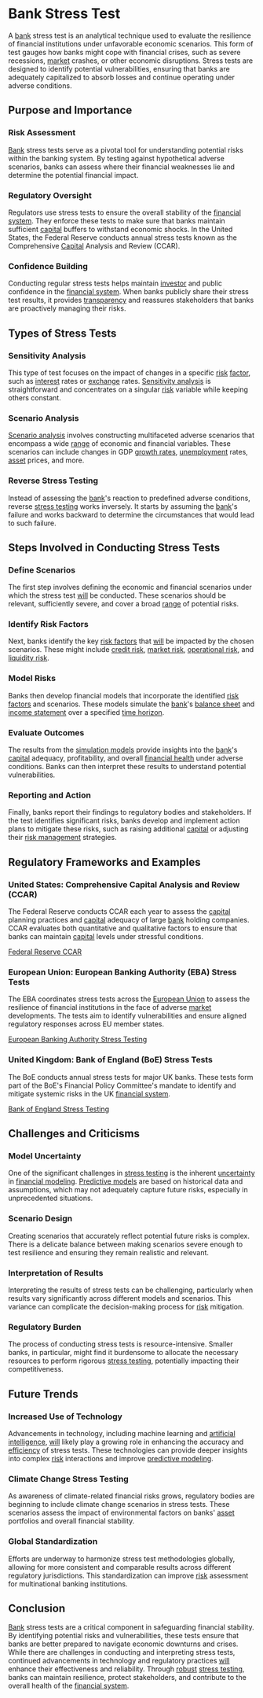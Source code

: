 # Bank Stress Test

A [bank](../b/bank.md) stress test is an analytical technique used to evaluate the resilience of financial institutions under unfavorable economic scenarios. This form of test gauges how banks might cope with financial crises, such as severe recessions, [market](../m/market.md) crashes, or other economic disruptions. Stress tests are designed to identify potential vulnerabilities, ensuring that banks are adequately capitalized to absorb losses and continue operating under adverse conditions.

## Purpose and Importance

### Risk Assessment
[Bank](../b/bank.md) stress tests serve as a pivotal tool for understanding potential risks within the banking system. By testing against hypothetical adverse scenarios, banks can assess where their financial weaknesses lie and determine the potential financial impact.

### Regulatory Oversight
Regulators use stress tests to ensure the overall stability of the [financial system](../f/financial_system.md). They enforce these tests to make sure that banks maintain sufficient [capital](../c/capital.md) buffers to withstand economic shocks. In the United States, the Federal Reserve conducts annual stress tests known as the Comprehensive [Capital](../c/capital.md) Analysis and Review (CCAR).

### Confidence Building
Conducting regular stress tests helps maintain [investor](../i/investor.md) and public confidence in the [financial system](../f/financial_system.md). When banks publicly share their stress test results, it provides [transparency](../t/transparency.md) and reassures stakeholders that banks are proactively managing their risks.

## Types of Stress Tests

### Sensitivity Analysis
This type of test focuses on the impact of changes in a specific [risk](../r/risk.md) [factor](../f/factor.md), such as [interest](../i/interest.md) rates or [exchange](../e/exchange.md) rates. [Sensitivity analysis](../s/sensitivity_analysis.md) is straightforward and concentrates on a singular [risk](../r/risk.md) variable while keeping others constant.

### Scenario Analysis
[Scenario analysis](../s/scenario_analysis.md) involves constructing multifaceted adverse scenarios that encompass a wide [range](../r/range.md) of economic and financial variables. These scenarios can include changes in GDP [growth rates](../g/growth_rates_in_trading.md), [unemployment](../u/unemployment.md) rates, [asset](../a/asset.md) prices, and more.

### Reverse Stress Testing
Instead of assessing the [bank](../b/bank.md)'s reaction to predefined adverse conditions, reverse [stress testing](../s/stress_testing.md) works inversely. It starts by assuming the [bank](../b/bank.md)'s failure and works backward to determine the circumstances that would lead to such failure.

## Steps Involved in Conducting Stress Tests

### Define Scenarios
The first step involves defining the economic and financial scenarios under which the stress test [will](../w/will.md) be conducted. These scenarios should be relevant, sufficiently severe, and cover a broad [range](../r/range.md) of potential risks.

### Identify Risk Factors
Next, banks identify the key [risk factors](../r/risk_factors_in_trading.md) that [will](../w/will.md) be impacted by the chosen scenarios. These might include [credit risk](../c/credit_risk.md), [market risk](../m/market_risk.md), [operational risk](../o/operational_risk.md), and [liquidity risk](../l/liquidity_risk.md).

### Model Risks
Banks then develop financial models that incorporate the identified [risk factors](../r/risk_factors_in_trading.md) and scenarios. These models simulate the [bank](../b/bank.md)'s [balance sheet](../b/balance_sheet.md) and [income statement](../i/income_statement.md) over a specified [time horizon](../t/time_horizon.md).

### Evaluate Outcomes
The results from the [simulation models](../s/simulation_models.md) provide insights into the [bank](../b/bank.md)'s [capital](../c/capital.md) adequacy, profitability, and overall [financial health](../f/financial_health.md) under adverse conditions. Banks can then interpret these results to understand potential vulnerabilities.

### Reporting and Action
Finally, banks report their findings to regulatory bodies and stakeholders. If the test identifies significant risks, banks develop and implement action plans to mitigate these risks, such as raising additional [capital](../c/capital.md) or adjusting their [risk management](../r/risk_management.md) strategies.

## Regulatory Frameworks and Examples

### United States: Comprehensive Capital Analysis and Review (CCAR)
The Federal Reserve conducts CCAR each year to assess the [capital](../c/capital.md) planning practices and [capital](../c/capital.md) adequacy of large [bank](../b/bank.md) holding companies. CCAR evaluates both quantitative and qualitative factors to ensure that banks can maintain [capital](../c/capital.md) levels under stressful conditions.

[Federal Reserve CCAR](https://www.federalreserve.gov/supervisionreg/ccar.htm)

### European Union: European Banking Authority (EBA) Stress Tests
The EBA coordinates stress tests across the [European Union](../e/european_union_(eu).md) to assess the resilience of financial institutions in the face of adverse [market](../m/market.md) developments. The tests aim to identify vulnerabilities and ensure aligned regulatory responses across EU member states.

[European Banking Authority Stress Testing](https://www.eba.europa.eu/risk-analysis-and-data/eu-wide-stress-testing)

### United Kingdom: Bank of England (BoE) Stress Tests
The BoE conducts annual stress tests for major UK banks. These tests form part of the BoE's Financial Policy Committee's mandate to identify and mitigate systemic risks in the UK [financial system](../f/financial_system.md).

[Bank of England Stress Testing](https://www.bankofengland.co.uk/stress-testing)

## Challenges and Criticisms

### Model Uncertainty
One of the significant challenges in [stress testing](../s/stress_testing.md) is the inherent [uncertainty](../u/uncertainty_in_trading.md) in [financial modeling](../f/financial_modeling.md). [Predictive models](../p/predictive_models_in_trading.md) are based on historical data and assumptions, which may not adequately capture future risks, especially in unprecedented situations.

### Scenario Design
Creating scenarios that accurately reflect potential future risks is complex. There is a delicate balance between making scenarios severe enough to test resilience and ensuring they remain realistic and relevant.

### Interpretation of Results
Interpreting the results of stress tests can be challenging, particularly when results vary significantly across different models and scenarios. This variance can complicate the decision-making process for [risk](../r/risk.md) mitigation.

### Regulatory Burden
The process of conducting stress tests is resource-intensive. Smaller banks, in particular, might find it burdensome to allocate the necessary resources to perform rigorous [stress testing](../s/stress_testing.md), potentially impacting their competitiveness.

## Future Trends

### Increased Use of Technology
Advancements in technology, including machine learning and [artificial intelligence](../a/artificial_intelligence_in_trading.md), [will](../w/will.md) likely play a growing role in enhancing the accuracy and [efficiency](../e/efficiency.md) of stress tests. These technologies can provide deeper insights into complex [risk](../r/risk.md) interactions and improve [predictive modeling](../p/predictive_modeling.md).

### Climate Change Stress Testing
As awareness of climate-related financial risks grows, regulatory bodies are beginning to include climate change scenarios in stress tests. These scenarios assess the impact of environmental factors on banks' [asset](../a/asset.md) portfolios and overall financial stability.

### Global Standardization
Efforts are underway to harmonize stress test methodologies globally, allowing for more consistent and comparable results across different regulatory jurisdictions. This standardization can improve [risk](../r/risk.md) assessment for multinational banking institutions.

## Conclusion

[Bank](../b/bank.md) stress tests are a critical component in safeguarding financial stability. By identifying potential risks and vulnerabilities, these tests ensure that banks are better prepared to navigate economic downturns and crises. While there are challenges in conducting and interpreting stress tests, continued advancements in technology and regulatory practices [will](../w/will.md) enhance their effectiveness and reliability. Through [robust](../r/robust.md) [stress testing](../s/stress_testing.md), banks can maintain resilience, protect stakeholders, and contribute to the overall health of the [financial system](../f/financial_system.md).